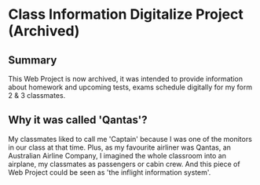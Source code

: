 # Class Information Digitalize Project (Archived)

## Summary

This Web Project is now archived, it was intended to provide information about homework and upcoming tests, exams schedule digitally for my form 2 & 3 classmates.

## Why it was called 'Qantas'?

My classmates liked to call me 'Captain' because I was one of the monitors in our class at that time. Plus, as my favourite airliner was Qantas, an Australian Airline Company, I imagined the whole classroom into an airplane, my classmates as passengers or cabin crew. And this piece of Web Project could be seen as 'the inflight information system'.